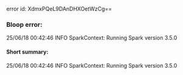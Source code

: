error id: XdmxPQeL9DAnDHXOetWzCg==
### Bloop error:

25/06/18 00:42:46 INFO SparkContext: Running Spark version 3.5.0
#### Short summary: 

25/06/18 00:42:46 INFO SparkContext: Running Spark version 3.5.0